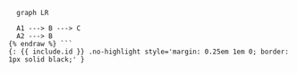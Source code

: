 ```{{ include.lang }} {% raw %}
  graph LR

  A1 ---> B ---> C
  A2 ---> B
{% endraw %} ```
{: {{ include.id }} .no-highlight style='margin: 0.25em 1em 0; border: 1px solid black;' }
